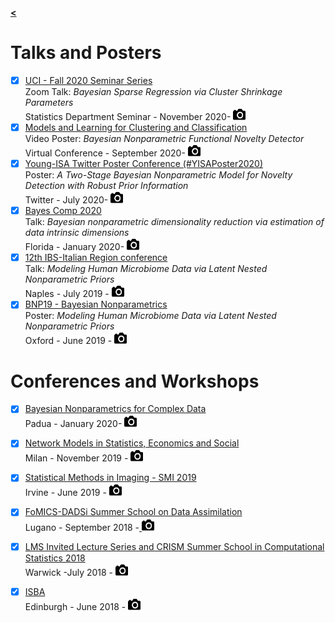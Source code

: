 [**<**](/index)

# Talks and Posters
- [x] [UCI - Fall 2020 Seminar Series](https://www.stat.uci.edu/seminar-series/)   
      Zoom Talk: *Bayesian Sparse Regression via Cluster Shrinkage Parameters*   
      Statistics Department Seminar - November 2020- [ <img  width="20" height="20" src="/images/cam3.png"> ](/pages/UCIseminar)  
- [x] [Models and Learning for Clustering and Classification](http://mbc2.unict.it/)   
      Video Poster: *Bayesian Nonparametric Functional Novelty Detector*   
      Virtual Conference - September 2020- [ <img  width="20" height="20" src="/images/cam3.png"> ](/pages/MBC2)  
- [x] [Young-ISA Twitter Poster Conference (#YISAPoster2020)](https://young-istat.github.io/events/posts/2020-07-15-poster-conference-2020)  
      Poster: *A Two-Stage Bayesian Nonparametric Model for Novelty Detection with Robust Prior Information*  
      Twitter - July 2020- [ <img  width="20" height="20" src="/images/cam3.png"> ](/pages/YisaPoster)  
- [x] [Bayes Comp 2020](http://users.stat.ufl.edu/~jhobert/BayesComp2020/Conf_Website)  
      Talk: *Bayesian nonparametric dimensionality reduction via estimation of data intrinsic dimensions*  
      Florida - January 2020- [ <img  width="20" height="20" src="/images/cam3.png"> ](/pages/FLO)  
- [x] [12th IBS-Italian Region conference](https://ibs-italy.org/?page_id=922&lang=en)  
      Talk: *Modeling Human Microbiome Data via Latent Nested Nonparametric Priors*  
      Naples - July 2019 - [ <img  width="20" height="20" src="/images/cam3.png"> ](/pages/Naples)  
- [x] [BNP19 - Bayesian Nonparametrics](https://www.stats.ox.ac.uk/bnp12/)  
       Poster: *Modeling Human Microbiome Data via Latent Nested Nonparametric Priors*   
       Oxford - June 2019 - [ <img  width="20" height="20" src="/images/cam3.png"> ](/pages/ox) 

# Conferences and Workshops
- [x] [Bayesian Nonparametrics for Complex Data](http://bnp4cd.stat.unipd.it/workshop.html)  
      Padua - January 2020- [ <img  width="20" height="20" src="/images/cam3.png"> ](/pages/PAD)
- [x] [Network Models in Statistics, Economics and Social](https://www.eventbrite.it/e/network-models-in-statistics-economics-and-social-registration-59152695304)  
      Milan - November 2019 - [ <img  width="20" height="20" src="/images/cam3.png"> ](/pages/catto)
- [x] [Statistical Methods in Imaging - SMI 2019](https://sites.uci.edu/smi2019/)  
      Irvine - June 2019 - [ <img  width="20" height="20" src="/images/cam3.png"> ](/pages/SMI19)
- [x] [FoMICS-DADSi Summer School on Data Assimilation](https://www.ics.usi.ch/index.php/news/285-fomics-dadsi-summer-school-on-data-assimilation)  
      Lugano - September 2018 -[ <img  width="20" height="20" src="/images/cam3.png"> ](/pages/lug)
- [x] [LMS Invited Lecture Series and CRISM Summer School in Computational Statistics 2018](https://warwick.ac.uk/fac/sci/statistics/crism/workshops/lms2018/)   
      Warwick -July 2018 - [ <img  width="20" height="20" src="/images/cam3.png"> ](/pages/Warwick18)
- [x] [ISBA](https://bayesian.org/isba2018/)  
      Edinburgh - June 2018 - [ <img  width="20" height="20" src="/images/cam3.png"> ](/pages/ISBA)

